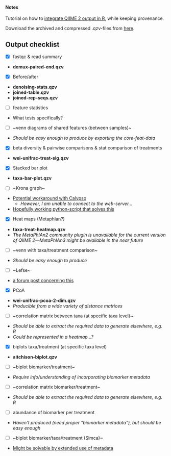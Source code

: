#### Notes

Tutorial on how to [integrate QIIME 2 output in R](https://forum.qiime2.org/t/tutorial-integrating-qiime2-and-r-for-data-visualization-and-analysis-using-qiime2r/4121), while keeping provenance.

Download the archived and compressed .qzv-files from [here](https://lu.box.com/s/u3kd6smwqvaim07phadlrg1panoz9b4j).

## Output checklist

- [x] fastqc & read summary
 - __demux-paired-end.qzv__


- [x] Before/after
 - __denoising-stats.qzv__
 - __joined-table.qzv__
 - __joined-rep-seqs.qzv__


- [ ] feature statistics
 - What tests specifically?


- [ ] ~venn diagrams of shared features (between samples)~
 - _Should be easy enough to produce by exporting the core-feat-data_


- [x] beta diversity & pairwise comparisons & stat comparison of treatments
 - __wei-unifrac-treat-sig.qzv__


- [x] Stacked bar plot
 - __taxa-bar-plot.qzv__


- [ ] ~Krona graph~
 - [Potential workaround with Calypso](https://forum.qiime2.org/t/how-can-we-use-qiime2-artifacts-for-krona/11610/2)
   - _However, I am unable to connect to the web-server..._
 - [Hopefully working python-script that solves this](https://forum.qiime2.org/t/generate-krona-charts-from-taxa-barplots/12639)


- [x] Heat maps (Metaphlan?)
 - __taxa-treat-heatmap.qzv__
 - _The MetaPhlAn2 community plugin is unavailable for the current version of QIIME 2—MetaPhlAn3 might be available in the near future_


- [ ] ~venn with taxa/treatment comparison~
 - _Should be easy enough to produce_


- [ ] ~Lefse~
 - [a forum post concerning this](https://forum.qiime2.org/t/qiime2-to-lefse/13132/4)


- [x] PCoA
 - __wei-unifrac-pcoa-2-dim.qzv__
 - _Producible from a wide variety of distance matrices_


- [ ] ~correlation matrix between taxa (at specific taxa level)~
 - _Should be able to extract the required data to generate elsewhere, e.g. R_
 - _Could be represented in a heatmap...?_


- [x] biplots taxa/treatment (at specific taxa level)
 - __aitchison-biplot.qzv__


- [ ] ~biplot biomarker/treatment~
 - _Require info/understanding of incorporating biomarker metadata_


- [ ] ~correlation matrix biomarker/treatment~
 - _Should be able to extract the required data to generate elsewhere, e.g. R_


- [ ] abundance of biomarker per treatment
 - _Haven't produced (need proper "biomarker metadata"), but should be easy enough_


- [ ] ~biplot biomarker/taxa/treatment (Simca)~
 - [Might be solvable by extended use of metadata](https://forum.qiime2.org/t/how-to-output-metadata-as-an-artifact/10338)
